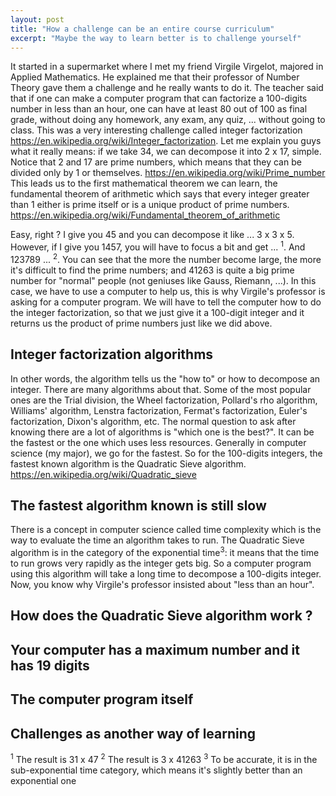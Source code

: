 ```yaml
---
layout: post
title: "How a challenge can be an entire course curriculum"
excerpt: "Maybe the way to learn better is to challenge yourself"
---
```

It started in a supermarket where I met my friend Virgile Virgelot, majored in Applied Mathematics. He explained me that their professor of Number Theory gave them a challenge and he really wants to do it. The teacher said that if one can make a computer program that can factorize a 100-digits number in less than an hour, one can have at least 80 out of 100 as final grade, without doing any homework, any exam, any quiz, ... without going to class. This was a very interesting challenge called integer factorization https://en.wikipedia.org/wiki/Integer_factorization. Let me explain you guys what it really means: if we take 34, we can decompose it into 2 x 17, simple. Notice that 2 and 17 are prime numbers, which means that they can be divided only by 1 or themselves.
https://en.wikipedia.org/wiki/Prime_number
This leads us to the first mathematical theorem we can learn, the fundamental theorem of arithmetic which says that every integer greater than 1 either is prime itself or is a unique product of prime numbers. https://en.wikipedia.org/wiki/Fundamental_theorem_of_arithmetic

Easy, right ? I give you 45 and you can decompose it like ... 3 x 3 x 5. However, if I give you 1457, you will have to focus a bit and get ... <sup>1</sup>. And 123789 ... <sup>2</sup>. You can see that the more the number become large, the more it's difficult to find the prime numbers; and 41263 is quite a big prime number for "normal" people (not geniuses like Gauss, Riemann, ...). In this case, we have to use a computer to help us, this is why Virgile's professor is asking for a computer program. We will have to tell the computer how to do the integer factorization, so that we just give it a 100-digit integer and it returns us the product of prime numbers just like we did above.

## Integer factorization algorithms
In other words, the algorithm tells us the "how to" or how to decompose an integer. There are many algorithms about that. Some of the most popular ones are the Trial division, the Wheel factorization, Pollard's rho algorithm, Williams' algorithm, Lenstra factorization, Fermat's factorization, Euler's factorization, Dixon's algorithm, etc. The normal question to ask after knowing there are a lot of algorithms is "which one is the best?". It can be the fastest or the one which uses less resources. Generally in computer science (my major), we go for the fastest. So for the 100-digits integers, the fastest known algorithm is the Quadratic Sieve algorithm.  https://en.wikipedia.org/wiki/Quadratic_sieve

## The fastest algorithm known is still slow
There is a concept in computer science called time complexity which is the way to evaluate the time an algorithm takes to run. The Quadratic Sieve algorithm is in the category of the exponential time<sup>3</sup>: it means that the time to run grows very rapidly as the integer gets big. So a computer program using this algorithm will take a long time to decompose a 100-digits integer. Now, you know why Virgile's professor insisted about "less than an hour".

## How does the Quadratic Sieve algorithm work ?




## Your computer has a maximum number and it has 19 digits




## The computer program itself



## Challenges as another way of learning


<sup>1</sup> The result is 31 x 47
<sup>2</sup> The result is 3 x 41263
<sup>3</sup> To be accurate, it is in the sub-exponential time category, which means it's slightly better than an exponential one
